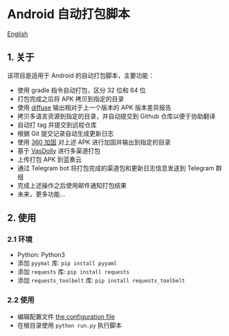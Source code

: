 # Android 自动打包脚本

[English](README.md)

## 1. 关于

该项目是适用于 Android 的自动打包脚本，主要功能：

- 使用 gradle 指令自动打包，区分 32 位和 64 位
- 打包完成之后将 APK 拷贝到指定的目录
- 使用 [diffuse](https://github.com/JakeWharton/diffuse) 输出相对于上一个版本的 APK 版本差异报告
- 拷贝多语言资源到指定的目录，并自动提交到 Github 仓库以便于协助翻译
- 自动打 tag 并提交到远程仓库
- 根据 Git 提交记录自动生成更新日志
- 使用 [360 加固](https://jiagu.360.cn/#/global/index) 对上述 APK 进行加固并输出到指定的目录
- 基于 [VasDolly](https://github.com/Tencent/VasDolly) 进行多渠道打包
- 上传打包 APK 到蓝奏云
- 通过 Telegram bot 将打包完成的渠道包和更新日志信息发送到 Telegram 群组
- 完成上述操作之后使用邮件通知打包结果
- 未来，更多功能...

## 2. 使用

### 2.1 环境

- Python: Python3
- 添加 `pyymal` 库: `pip install pyyaml`
- 添加 `requests` 库: `pip install requests`
- 添加 `requests_toolbelt` 库: `pip install requests_toolbelt`

### 2.2 使用

- 编辑配置文件 [the configuration file](config.yml)
- 在根目录使用 `python run.py` 执行脚本
